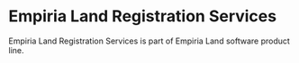﻿Empiria Land Registration Services
==================================

Empiria Land Registration Services is part of Empiria Land software product line.
